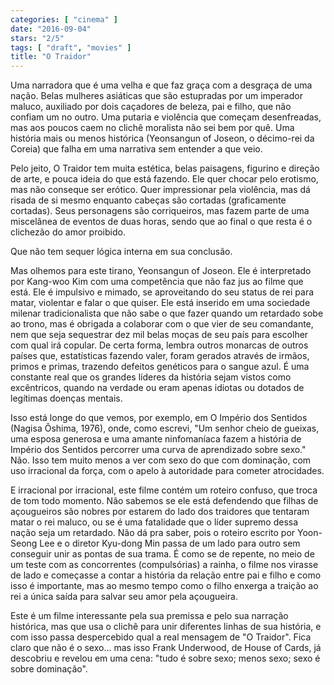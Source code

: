 ```yaml
---
categories: [ "cinema" ]
date: "2016-09-04"
stars: "2/5"
tags: [ "draft", "movies" ]
title: "O Traidor"
---
```

Uma narradora que é uma velha e que faz graça com a desgraça de uma
nação. Belas mulheres asiáticas que são estupradas por um imperador
maluco, auxiliado por dois caçadores de beleza, pai e filho, que não
confiam um no outro. Uma putaria e violência que começam desenfreadas,
mas aos poucos caem no clichê moralista não sei bem por quê. Uma
história mais ou menos histórica (Yeonsangun of Joseon, o décimo-rei
da Coreia) que falha em uma narrativa sem entender a que veio.

Pelo jeito, O Traidor tem muita estética, belas paisagens, figurino e
direção de arte, e pouca ideia do que está fazendo. Ele quer chocar
pelo erotismo, mas não conseque ser erótico. Quer impressionar pela
violência, mas dá risada de si mesmo enquanto cabeças são cortadas
(graficamente cortadas). Seus personagens são corriqueiros, mas fazem
parte de uma miscelânea de eventos de duas horas, sendo que ao final
o que resta é o clichezão do amor proibido.

Que não tem sequer lógica interna em sua conclusão.

Mas olhemos para este tirano, Yeonsangun of Joseon. Ele é interpretado
por Kang-woo Kim com uma competência que não faz jus ao filme que
está. Ele é impulsivo e mimado, se aproveitando do seu status de rei
para matar, violentar e falar o que quiser. Ele está inserido em uma
sociedade milenar tradicionalista que não sabe o que fazer quando um
retardado sobe ao trono, mas é obrigada a colaborar com o que vier de seu
comandante, nem que seja sequestrar dez mil belas moças de seu país para
escolher com qual irá copular. De certa forma, lembra outros monarcas de
outros países que, estatísticas fazendo valer, foram gerados através
de irmãos, primos e primas, trazendo defeitos genéticos para o sangue
azul. É uma constante real que os grandes líderes da história sejam
vistos como excêntricos, quando na verdade ou eram apenas idiotas ou
dotados de legítimas doenças mentais.

Isso está longe do que vemos, por exemplo, em O Império dos Sentidos
(Nagisa Ôshima, 1976), onde, como escrevi, "Um senhor cheio de gueixas,
uma esposa generosa e uma amante ninfomaníaca fazem a história
de Império dos Sentidos percorrer uma curva de aprendizado sobre
sexo." Não. Isso tem muito menos a ver com sexo do que com dominação,
com uso irracional da força, com o apelo à autoridade para cometer
atrocidades.

E irracional por irracional, este filme contém um roteiro confuso,
que troca de tom todo momento. Não sabemos se ele está defendendo que
filhas de açougueiros são nobres por estarem do lado dos traidores
que tentaram matar o rei maluco, ou se é uma fatalidade que o líder
supremo dessa nação seja um retardado. Não dá pra saber, pois o
roteiro escrito por Yoon-Seong Lee e o diretor Kyu-dong Min passa de
um lado para outro sem conseguir unir as pontas de sua trama. É como
se de repente, no meio de um teste com as concorrentes (compulsórias)
a rainha, o filme nos virasse de lado e começasse a contar a história
da relação entre pai e filho e como isso é importante, mas ao mesmo
tempo como o filho enxerga a traição ao rei a única saída para salvar
seu amor pela açougueira.

Este é um filme interessante pela sua premissa e pelo sua narração
histórica, mas que usa o clichê para unir diferentes linhas de sua
história, e com isso passa despercebido qual a real mensagem de "O
Traidor". Fica claro que não é o sexo... mas isso Frank Underwood,
de House of Cards, já descobriu e revelou em uma cena: "tudo é sobre
sexo; menos sexo; sexo é sobre dominação".
